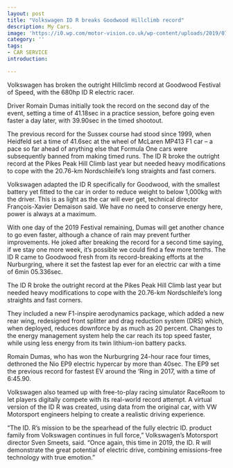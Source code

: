 ```yaml
---
layout: post
title: "Volkswagen ID R breaks Goodwood Hillclimb record"
description: My Cars.
image: 'https://i0.wp.com/motor-vision.co.uk/wp-content/uploads/2019/07/Volkswagen-ID.-R-1.jpg'
category: ''
tags:
- CAR SERVICE
introduction:

---
```

Volkswagen has broken the outright Hillclimb record at Goodwood Festival of Speed, with the 680hp ID R electric racer.

Driver Romain Dumas initially took the record on the second day of the event, setting a time of 41.18sec in a practice session, before going even faster a day later, with 39.90sec in the timed shootout.

The previous record for the Sussex course had stood since 1999, when Heidfeld set a time of 41.6sec at the wheel of McLaren MP413 F1 car – a pace so far ahead of anything else that Formula One cars were subsequently banned from making timed runs. The ID R broke the outright record at the Pikes Peak Hill Climb last year but needed heavy modifications to cope with the 20.76-km Nordschleife’s long straights and fast corners.

Volkswagen adapted the ID R specifically for Goodwood, with the smallest battery yet fitted to the car in order to reduce weight to below 1,000kg with the driver. This is as light as the car will ever get, technical director François-Xavier Demaison said. We have no need to conserve energy here, power is always at a maximum.

With one day of the 2019 Festival remaining, Dumas will get another chance to go even faster, although a chance of rain may prevent further improvements. He joked after breaking the record for a second time saying, if we stay one more week, it’s possible we could find a few more tenths.
The ID R came to Goodwood fresh from its record-breaking efforts at the Nurburgring, where it set the fastest lap ever for an electric car with a time of 6min 05.336sec.

The ID R broke the outright record at the Pikes Peak Hill Climb last year but needed heavy modifications to cope with the 20.76-km Nordschleife’s long straights and fast corners.

They included a new F1-inspire aerodynamics package, which added a new rear wing, redesigned front splitter and drag reduction system (DRS) which, when deployed, reduces downforce by as much as 20 percent. Changes to the energy management system help the car reach its top speed faster, while using less energy from its twin lithium-ion battery packs.

Romain Dumas, who has won the Nurburgring 24-hour race four times, dethroned the Nio EP9 electric hypercar by more than 40sec. The EP9 set the previous record for fastest EV around the ‘Ring in 2017, with a time of 6:45.90.

Volkswagen also teamed up with free-to-play racing simulator RaceRoom to let players digitally compete with its real-world record attempt. A virtual version of the ID R was created, using data from the original car, with VW Motorsport engineers helping to create a realistic driving experience.

“The ID. R’s mission to be the spearhead of the fully electric ID. product family from Volkswagen continues in full force,” Volkswagen’s Motorsport director Sven Smeets, said. “Once again, this time in 2019, the ID. R will demonstrate the great potential of electric drive, combining emissions-free technology with true emotion.”